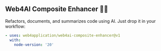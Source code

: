 ## Web4AI Composite Enhancer 🔧✨

Refactors, documents, and summarizes code using AI. Just drop it in your workflow:

```yaml
- uses: web4application/web4ai-composite-enhancer@v1
  with:
    node-version: '20'
